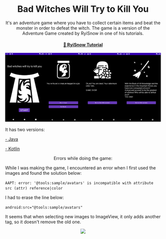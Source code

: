 <h1 align="center">Bad Witches Will Try to Kill You</h1>
<p align="center">It's an adventure game where you have to collect certain items and beat the monster in order to defeat the witch. The game is a version of the Adventure Game created by RyiSnow in one of his tutorials.</p>
<h4 align="center">
    <a href="https://youtu.be/_NRVn2JJ1JM?si=nE3GW1-d6IcA3xXd">🔗 RyiSnow Tutorial</a>
</h4>
<img src="Bad Witches Will Try To Kill You/JAVA/Resourcers/BWWTKY.png">
<p>It has two versions:</p>
<p><a href="https://github.com/42kkkkkaren/Games/tree/main/Bad%20Witches%20Will%20Try%20To%20Kill%20You/JAVA">- Java</a></p>
<p><a href="https://github.com/42kkkkkaren/Games/tree/main/Bad%20Witches%20Will%20Try%20To%20Kill%20You/KOTLIN">- Kotlin</a></p>
<p align="center">Errors while doing the game:</p>
<p>While I was making the game, I encountered an error when I first used the images and found the solution below:</p>

```AAPT: error: '@tools:sample/avatars' is incompatible with attribute src (attr) reference|color```
<p>I had to erase the line below:</p>

```android:src="@tools:sample/avatars"```
<p>It seems that when selecting new images to ImageView, it only adds another tag, so it doesn't remove the old one. </p>
<div align="center">
  <img src="Bad Witches Will Try To Kill You/JAVA/Resourcers/22ee4db2-63f5-46e9-a937-b1ceca6cfff4.jpg">
</div>
